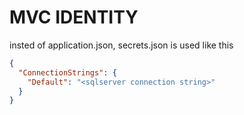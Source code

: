 # MVC IDENTITY

insted of application.json, secrets.json is used like this

```json
{
  "ConnectionStrings": {
    "Default": "<sqlserver connection string>"
  }
}
```